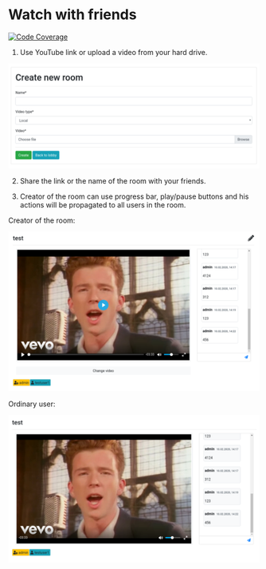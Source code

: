 # Watch with friends
[![Code Coverage](https://codecov.io/gh/yevhenshymotiuk/watch-with-friends/coverage.svg)](https://codecov.io/gh/yevhenshymotiuk/watch-with-friends)

1) Use YouTube link or upload a video from your hard drive.

![Screenshot1](readme_images/screenshot1.png)

2) Share the link or the name of the room with your friends.

3) Creator of the room can use progress bar, play/pause buttons and his actions
will be propagated to all users in the room.

Creator of the room:

![Screenshot2](readme_images/screenshot2.png)

Ordinary user:

![Screenshot3](readme_images/screenshot3.png)
